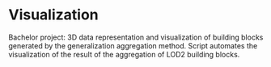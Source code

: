 # Visualization
Bachelor project: 3D data representation and visualization of building blocks generated by the generalization aggregation method.
Script automates the visualization of the result of the aggregation of LOD2 building blocks.
